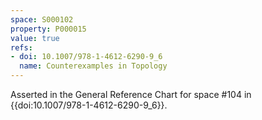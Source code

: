 ```yaml
---
space: S000102
property: P000015
value: true
refs:
- doi: 10.1007/978-1-4612-6290-9_6
  name: Counterexamples in Topology
---
```


Asserted in the General Reference Chart for space #104 in
{{doi:10.1007/978-1-4612-6290-9_6}}.
